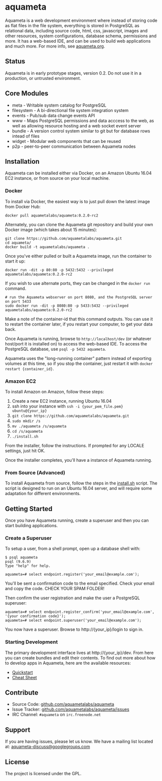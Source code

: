 aquameta
========

Aquameta is a web development environment where instead of storing code as flat
files in the file system, everything is stored in PostgreSQL as relational
data, including source code, html, css, javascript, images and other resources,
system configurations, database schema, permissions and more.  It has a
web-based IDE, and can be used to build web applications and much more.  For
more info, see [aquameta.org](http://aquameta.org/).

Status
------

Aquameta is in early prototype stages, version 0.2.  Do not use it in a
production, or untrusted environment.

Core Modules
------------

- meta - Writable system catalog for PostgreSQL
- filesystem - A bi-directional file system integration system
- events - Pub/sub data change events API
- www - Maps PostgreSQL permissions and data acccess to the web, as well as allowing resource hosting and a web socket event server
- bundle - A version control system similar to git but for database rows intead of files
- widget - Modular web components that can be reused
- p2p - peer-to-peer communication between Aquameta nodes

Installation
------------

Aquameta can be installed either via Docker, on an Amazon Ubuntu 16.04 EC2 instance, or from source on your local machine.

### Docker

To install via Docker, the easiest way is to just pull down the latest image from Docker Hub:

```
docker pull aquametalabs/aquameta:0.2.0-rc2
```

Alternately, you can clone the Aquameta git repository and build your own Docker image (which takes about 15 minutes):

```
git clone https://github.com/aquametalabs/aquameta.git
cd aquameta/
docker build -t aquametalabs/aquameta .
```

Once you've either pulled or built a Aquameta image, run the container to start it up:

```
docker run -dit -p 80:80 -p 5432:5432 --privileged aquametalabs/aquameta:0.2.0-rc2
```

If you wish to use alternate ports, they can be changed in the `docker run` command.

```
# run the Aquameta webserver on port 8080, and the PostgreSQL server on port 5433
sudo docker run -dit -p 8080:80 -p 5433:5432 --privileged aquametalabs/aquameta:0.2.0-rc2
```

Make a note of the container-id that this command outputs.  You can use it to
restart the container later, if you restart your computer, to get your data back.

Once Aquameta is running, browse to `http://localhost/dev` (or whatever
host/port it is installed on) to access the web-based IDE.  To access the
PostgreSQL database, use `psql -p 5432 aquameta`.

Aquameta uses the "long-running container" pattern instead of exporting volumes
at this time, so if you stop the container, just restart it with `docker
restart {container_id}`.


### Amazon EC2

To install Amazon on Amazon, follow these steps:

1. Create a new EC2 instance, running Ubuntu 16.04
2. ssh into your instance with `ssh -i {your_pem_file.pem} ubuntu@{your_ip}`
3. `git clone https://github.com/aquametalabs/aquameta.git`
4. `sudo mkdir /s`
5. `mv ./aquameta /s/aquameta`
6. `cd /s/aquameta`
7. `./install.sh`

From the installer, follow the instructions.  If prompted for any LOCALE settings, just hit OK.

Once the installer completes, you'll have a instance of Aquameta running.  

### From Source (Advanced)

To install Aquameta from source, follow the steps in the
[install.sh](https://github.com/aquametalabs/aquameta/blob/master/install.sh)
script.  The script is designed to run on an Ubuntu 16.04 server, and will
require some adaptation for different environments.

Getting Started
---------------

Once you have Aquameta running, create a superuser and then you can start building applications.

### Create a Superuser

To setup a user, from a shell prompt, open up a database shell with:

```
$ psql aquameta
psql (9.6.9)
Type "help" for help.

aquameta=# select endpoint.register('your_email@example.com');
```

You'll be sent a confirmation code to the email specified.  Check your email and copy the code.  CHECK YOUR SPAM FOLDER!

Then confirm the user registration and make the user a PostgreSQL superuser:

```
aquameta=# select endpoint.register_confirm('your_email@example.com', '{your confirmation code}');
aquameta=# select endpoint.superuser('your_email@example.com');
```

You now have a superuser.  Browse to http://{your_ip}/login to sign in.

### Starting Development

The primary development interface lives at http://{your_ip}/dev.  From here you can create bundles and edit their contents.  To find out more about how to develop apps in Aquameta, here are the available resources:

- [Quickstart](docs/quickstart.md)
- [Cheat Sheet](docs/cheatsheet.md)



Contribute
----------

- Source Code: [github.com/aquametalabs/aquameta](https://github.com/aquametalabs/aquameta)
- Issue Tracker: [github.com/aquametalabs/aquameta/issues](https://github.com/aquametalabs/aquameta/issues)
- IRC Channel: `#aquameta` on `irc.freenode.net`

Support
-------

If you are having issues, please let us know.
We have a mailing list located at: aquameta-discuss@googlegroups.com

License
-------

The project is licensed under the GPL.
